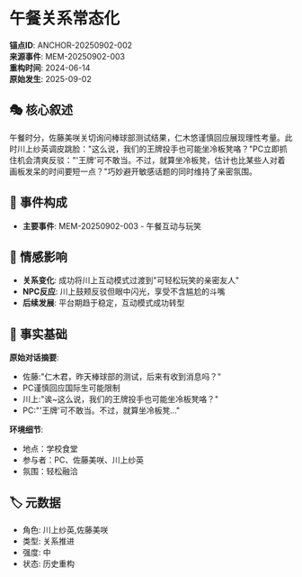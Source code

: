 # 午餐关系常态化

**锚点ID**: ANCHOR-20250902-002  
**来源事件**: MEM-20250902-003  
**重构时间**: 2024-06-14  
**原始发生**: 2025-09-02

## 🎭 核心叙述
午餐时分，佐藤美咲关切询问棒球部测试结果，仁木悠谨慎回应展现理性考量。此时川上纱英调皮跳脸："这么说，我们的王牌投手也可能坐冷板凳咯？"PC立即抓住机会清爽反驳："'王牌'可不敢当。不过，就算坐冷板凳，估计也比某些人对着画板发呆的时间要短一点？"巧妙避开敏感话题的同时维持了亲密氛围。

## 🔗 事件构成
- **主要事件**: MEM-20250902-003 - 午餐互动与玩笑

## 💫 情感影响
- **关系变化**: 成功将川上互动模式过渡到"可轻松玩笑的亲密友人"
- **NPC反应**: 川上鼓颊反驳但眼中闪光，享受不含尴尬的斗嘴
- **后续发展**: 平台期趋于稳定，互动模式成功转型

## 📝 事实基础
**原始对话摘要**:
- 佐藤:"仁木君，昨天棒球部的测试，后来有收到消息吗？"
- PC谨慎回应国际生可能限制
- 川上:"诶~这么说，我们的王牌投手也可能坐冷板凳咯？"
- PC:"'王牌'可不敢当。不过，就算坐冷板凳..."

**环境细节**:
- 地点：学校食堂
- 参与者：PC、佐藤美咲、川上纱英
- 氛围：轻松融洽

## 🏷️ 元数据
- 角色: 川上纱英,佐藤美咲
- 类型: 关系推进
- 强度: 中
- 状态: 历史重构